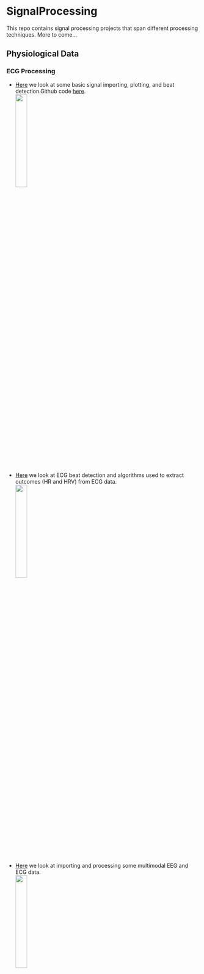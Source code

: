 # SignalProcessing
This repo contains signal processing projects that span different processing techniques. More to come...

## Physiological Data
### ECG Processing
* [Here](https://nbviewer.jupyter.org/github/ngebodh/SignalProcessing/blob/master/ECG/ECG_Analysis_SignProcessing.ipynb) we look at some basic signal importing, plotting, and beat detection.Github code [here](ECG/ECG_Analysis_SignProcessing.ipynb).<br>
[<img align="center" src='https://upload.wikimedia.org/wikipedia/commons/thumb/9/9e/SinusRhythmLabels.svg/1200px-SinusRhythmLabels.svg.png' width="25%"/>](ECG/ECG_Analysis_SignProcessing.ipynb)

* [Here](https://ngebodh.github.io/projects/Short_dive_posts/ECG_analysis/ECG_proc.html) we look at ECG beat detection and algorithms used to extract outcomes (HR and HRV) from ECG data.<br>
[<img align="center" src='https://ngebodh.github.io/projects/Short_dive_posts/ECG_analysis/cardiac_cycle.png' width="25%"/>](ECG/ECG_Analysis_SignProcessing.ipynb)

* [Here](https://colab.research.google.com/github/ngebodh/GX_tES_EEG_Physio_Behavior/blob/master/examples/GX_tES_Importing_From_MAT.ipynb) we look at importing and processing some multimodal EEG and ECG data.<br>
[<img align="center" src="https://github.com/user-attachments/assets/75d43d52-1b39-46a3-a21e-d315002b26ab" width="25%"/>](https://colab.research.google.com/github/ngebodh/GX_tES_EEG_Physio_Behavior/blob/master/examples/GX_tES_Importing_From_MAT.ipynb)
